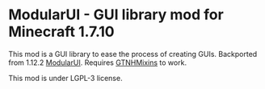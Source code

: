 # ModularUI - GUI library mod for Minecraft 1.7.10

This mod is a GUI library to ease the process of creating GUIs. Backported from 1.12.2 [ModularUI](https://github.com/CleanroomMC/ModularUI).
Requires [GTNHMixins](https://github.com/GTNewHorizons/GTNHMixins) to work.

This mod is under LGPL-3 license.
